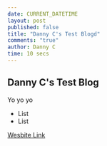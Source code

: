 ```yaml
---
date: CURRENT_DATETIME
layout: post
published: false
title: "Danny C's Test Blogd"
comments: "true"
author: Danny C
time: 10 secs
---
```


## Danny C's Test Blog

Yo yo yo

- List
- List

[Wesbite Link](http://www.holidayextras.com "HX To The Max")